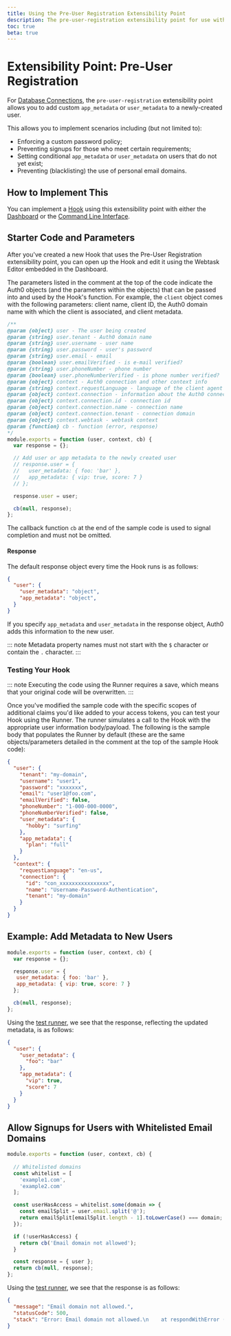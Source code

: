 ```yaml
---
title: Using the Pre-User Registration Extensibility Point
description: The pre-user-registration extensibility point for use with Hooks
toc: true
beta: true
---
```


# Extensibility Point: Pre-User Registration

For [Database Connections](/connections/database), the `pre-user-registration` extensibility point allows you to add custom `app_metadata` or `user_metadata` to a newly-created user.

This allows you to implement scenarios including (but not limited to):

* Enforcing a custom password policy;
* Preventing signups for those who meet certain requirements;
* Setting conditional `app_metadata` or `user_metadata` on users that do not yet exist;
* Preventing (blacklisting) the use of personal email domains.

## How to Implement This

You can implement a [Hook](/hooks#work-with-hooks) using this extensibility point with either the [Dashboard](/hooks/dashboard) or the [Command Line Interface](/hooks/cli). 

## Starter Code and Parameters

After you've created a new Hook that uses the Pre-User Registration extensibility point, you can open up the Hook and edit it using the Webtask Editor embedded in the Dashboard. 

The parameters listed in the comment at the top of the code indicate the Auth0 objects (and the parameters within the objects) that can be passed into and used by the Hook's function. For example, the `client` object comes with the following parameters: client name, client ID, the Auth0 domain name with which the client is associated, and client metadata. 

```js
/**
@param {object} user - The user being created
@param {string} user.tenant - Auth0 domain name
@param {string} user.username - user name
@param {string} user.password - user's password
@param {string} user.email - email
@param {boolean} user.emailVerified - is e-mail verified?
@param {string} user.phoneNumber - phone number
@param {boolean} user.phoneNumberVerified - is phone number verified?
@param {object} context - Auth0 connection and other context info
@param {string} context.requestLanguage - language of the client agent
@param {object} context.connection - information about the Auth0 connection
@param {object} context.connection.id - connection id
@param {object} context.connection.name - connection name
@param {object} context.connection.tenant - connection domain
@param {object} context.webtask - webtask context
@param {function} cb - function (error, response)
*/
module.exports = function (user, context, cb) {
  var response = {};

  // Add user or app metadata to the newly created user
  // response.user = {
  //   user_metadata: { foo: 'bar' },
  //   app_metadata: { vip: true, score: 7 }
  // };

  response.user = user;

  cb(null, response);
};
```

The callback function `cb` at the end of the sample code is used to signal completion and must not be omitted.

#### Response

The default response object every time the Hook runs is as follows:

```json
{
  "user": {
    "user_metadata": "object",
    "app_metadata": "object",
  }
}
```

If you specify `app_metadata` and `user_metadata` in the response object, Auth0 adds this information to the new user.

::: note
Metadata property names must not start with the `$` character or contain the `.` character.
:::

### Testing Your Hook

::: note
Executing the code using the Runner requires a save, which means that your original code will be overwritten.
:::

Once you've modified the sample code with the specific scopes of additional claims you'd like added to your access tokens, you can test your Hook using the Runner. The runner simulates a call to the Hook with the appropriate user information body/payload. The following is the sample body that populates the Runner by default (these are the same objects/parameters detailed in the comment at the top of the sample Hook code):

```json
{
  "user": {
    "tenant": "my-domain",
    "username": "user1",
    "password": "xxxxxxx",
    "email": "user1@foo.com",
    "emailVerified": false,
    "phoneNumber": "1-000-000-0000",
    "phoneNumberVerified": false,
    "user_metadata": {
      "hobby": "surfing"
    },
    "app_metadata": {
      "plan": "full"
    }
  },
  "context": {
    "requestLanguage": "en-us",
    "connection": {
      "id": "con_xxxxxxxxxxxxxxxx",
      "name": "Username-Password-Authentication",
      "tenant": "my-domain"
    }
  }
}
```

## Example: Add Metadata to New Users

```js
module.exports = function (user, context, cb) {
  var response = {};

  response.user = {
   user_metadata: { foo: 'bar' },
   app_metadata: { vip: true, score: 7 }
  };

  cb(null, response);
};
```

Using the [test runner](https://webtask.io/docs/editor/runner), we see that the response, reflecting the updated metadata, is as follows:

```json
{
  "user": {
    "user_metadata": {
      "foo": "bar"
    },
    "app_metadata": {
      "vip": true,
      "score": 7
    }
  }
}
```

## Allow Signups for Users with Whitelisted Email Domains

```js
module.exports = function (user, context, cb) {
  
  // Whitelisted domains
  const whitelist = [
    'example1.com', 
    'example2.com'
  ]; 

  const userHasAccess = whitelist.some(domain => {
    const emailSplit = user.email.split('@');
    return emailSplit[emailSplit.length - 1].toLowerCase() === domain;
  });

  if (!userHasAccess) {  
    return cb('Email domain not allowed');
  }

  const response = { user };
  return cb(null, response);
};
```

Using the [test runner](https://webtask.io/docs/editor/runner), we see that the response is as follows:

```json
{
  "message": "Email domain not allowed.",
  "statusCode": 500,
  "stack": "Error: Email domain not allowed.\n    at respondWithError (/data/sandbox/node_modules/auth0-ext-compilers/lib/adapter.js:11:17)\n    at buildResponse (/data/sandbox/node_modules/auth0-ext-compilers/lib/adapter.js:96:24)\n    at /data/sandbox/node_modules/auth0-ext-compilers/lib/compilers/user-registration.js:31:20\n    at module.exports.cb (/data/io/3713487827af469cb0b4d89ea2aed8aa/webtask.js:32:12)\n    at /data/sandbox/node_modules/auth0-ext-compilers/lib/compilers/user-registration.js:30:16\n    at Object.is_authorized (/data/sandbox/node_modules/auth0-ext-compilers/lib/authorization.js:13:81)\n    at userRegistrationHandler (/data/sandbox/node_modules/auth0-ext-compilers/lib/compilers/user-registration.js:9:18)\n    at /data/sandbox/node_modules/auth0-ext-compilers/lib/adapter.js:90:20\n    at finish (/data/sandbox/node_modules/auth0-ext-compilers/node_modules/wreck/lib/index.js:369:16)\n    at wrapped (/data/sandbox/node_modules/auth0-ext-compilers/node_modules/wreck/node_modules/hoek/lib/index.js:871:20)"
}
```
